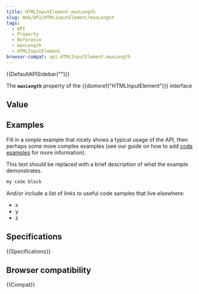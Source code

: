 ```yaml
---
title: HTMLInputElement.maxLength
slug: Web/API/HTMLInputElement/maxLength
tags:
  - API
  - Property
  - Reference
  - maxLength
  - HTMLInputElement
browser-compat: api.HTMLInputElement.maxLength
---
```

{{DefaultAPISidebar("")}}

The **`maxLength`** property of the {{domxref("HTMLInputElement")}} interface 

## Value



## Examples

Fill in a simple example that nicely shows a typical usage of the API, then perhaps some more complex examples (see our guide on how to add [code examples](/en-US/docs/MDN/Contribute/Structures/Code_examples) for more information).

This text should be replaced with a brief description of what the example demonstrates.

```js
my code block
```

And/or include a list of links to useful code samples that live elsewhere:

*   x
*   y
*   z

## Specifications

{{Specifications}}

## Browser compatibility

{{Compat}}


